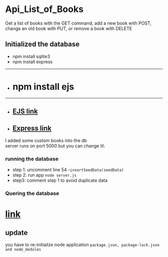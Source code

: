 # Api_List_of_Books
Get a list of books with the GET command, add a new book with POST, change an old book with PUT, or remove a book with DELETE

## Initialized the database

- npm install sqlite3
- npm install express
- ---------------------------
- # npm install ejs 
- ---------------------------
- ## [EJS link](https://ejs.co/) 
- ## [Express link](https://expressjs.com/)

I added some custom books into the db\
server runs on port 5000 but you can change it\

### running the database
- step 1: uncomment line 54 -`insertSeedData(seedData)`
- step 2: run app
`node server.js`
- step3: comment step 1 to avoid duplicate data
### Quering the database

# [link](https://www.sqlitetutorial.net/sqlite-nodejs/connect/)


## update
you have to re-initialize node application `package.json, package-lock.json and node_modules`